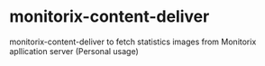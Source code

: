 # monitorix-content-deliver
monitorix-content-deliver  to fetch statistics images from Monitorix apllication server (Personal usage)
